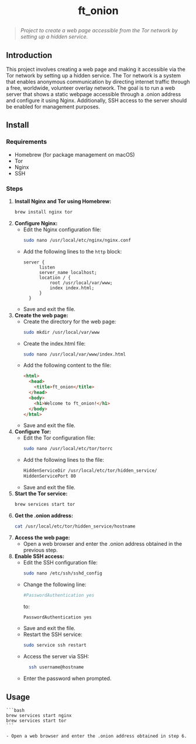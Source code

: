# <p align="center">ft_onion</p>

> *Project to create a web page accessible from the Tor network by setting up a hidden service.*

## Introduction

This project involves creating a web page and making it accessible via the Tor network by setting up a hidden service. The Tor network is a system that enables anonymous communication by directing internet traffic through a free, worldwide, volunteer overlay network. The goal is to run a web server that shows a static webpage accessible through a .onion address and configure it using Nginx. Additionally, SSH access to the server should be enabled for management purposes.

## Install

### Requirements

- Homebrew (for package management on macOS)
- Tor
- Nginx
- SSH

### Steps

1. **Install Nginx and Tor using Homebrew:**
   ```bash
   brew install nginx tor
    ```
2. **Configure Nginx:**
    - Edit the Nginx configuration file:
      ```bash
      sudo nano /usr/local/etc/nginx/nginx.conf
      ```
    - Add the following lines to the `http` block:
      ```nginx
      server {
            listen
            server_name localhost;
            location / {
                root /usr/local/var/www;
                index index.html;
            }
        }
        ```
    - Save and exit the file.
3. **Create the web page:**
    - Create the directory for the web page:
      ```bash
      sudo mkdir /usr/local/var/www
      ```
    - Create the index.html file:
      ```bash
      sudo nano /usr/local/var/www/index.html
      ```
    - Add the following content to the file:
      ```html
      <html>
        <head>
          <title>ft_onion</title>
        </head>
        <body>
          <h1>Welcome to ft_onion!</h1>
        </body>
      </html>
      ```
    - Save and exit the file.
4. **Configure Tor:**
    - Edit the Tor configuration file:
      ```bash
      sudo nano /usr/local/etc/tor/torrc
      ```
    - Add the following lines to the file:
      ```bash
      HiddenServiceDir /usr/local/etc/tor/hidden_service/
      HiddenServicePort 80
        ```
    - Save and exit the file.
5. **Start the Tor service:**
    ```bash
    brew services start tor
    ```
6. **Get the .onion address:**
    ```bash
    cat /usr/local/etc/tor/hidden_service/hostname
    ```
7. **Access the web page:**
    - Open a web browser and enter the .onion address obtained in the previous step.
8. **Enable SSH access:**
    - Edit the SSH configuration file:
      ```bash
      sudo nano /etc/ssh/sshd_config
      ```
    - Change the following line:
      ```bash
      #PasswordAuthentication yes
      ```
      to:
      ```bash
      PasswordAuthentication yes
      ```
    - Save and exit the file.
    - Restart the SSH service:
      ```bash
      sudo service ssh restart
      ```
    - Access the server via SSH:
      ```bash
        ssh username@hostname
        ```
    - Enter the password when prompted.

## Usage
    
    ```bash
    brew services start nginx
    brew services start tor
    ```

    - Open a web browser and enter the .onion address obtained in step 6.
